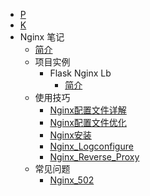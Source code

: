 - [P](note/P.md)
- [K](note/k.md)
- Nginx 笔记
  - [简介](note/nginx/README.md)
  - 项目实例
    - Flask Nginx Lb
      - [简介](note/nginx/examples/flask-nginx-lb/README.md)
  - 使用技巧
    - [Nginx配置文件详解](note/nginx/how-to/nginx_config.md)
    - [Nginx配置文件优化](note/nginx/how-to/nginx_config_prod.md)
    - [Nginx安装](note/nginx/how-to/nginx_install.md)
    - [Nginx_Logconfigure](note/nginx/how-to/nginx_logconfigure.md)
    - [Nginx_Reverse_Proxy](note/nginx/how-to/nginx_reverse_proxy.md)
  - 常见问题
    - [Nginx_502](note/nginx/scene/nginx_502.md)